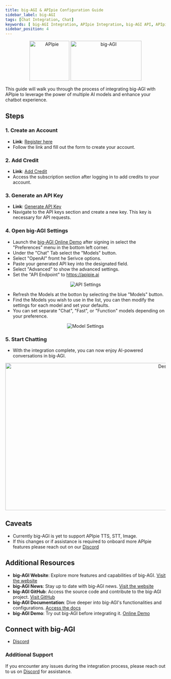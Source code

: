 ```yaml
---
title: big-AGI & APIpie Configuration Guide
sidebar_label: big-AGI
tags: [Chat Integration, Chat]
keywords: [ big-AGI Integration, APIpie Integration, big-AGI API, APIpie API, ChatGPT Alternative, Chat GPT Alternative, Chatbot Integration, AI Integration, LLM API, OpenAI Alternative, Openai Integration, AI Chatbot, AI Models Integration, API Integration Guide, AI Agent Integration, Conversational AI Integration, AI Assistant Integration, AI Service Integration, API Integration for AI, Neuronic AI Integration, AI Chat API, AI Model Integration, AI Integration Platform, AI Application Integration, AI Solutions API, APIpie AI Integration, AI Development API, AI Chat Framework, AI Assistant API, AI Integration Tutorial, Integrate big-AGI with APIpie, API Integration Documentation, APIpie Chatbot, AI Integration Steps, AI Integration Best Practices, AI Integration Tools, AI Integration Services, AI Integration Benefits, APIpie Chatbot Integration, big-AGI Setup, big-AGI Configuration, big-AGI API Guide, APIpie big-AGI Integration Guide, ]
sidebar_position: 4
---
```


<div align="center">
    <img src="/docs/img/apipie-logo.png" alt="APIpie" width="125" height="125"style={{ marginRight: '20px' }} />
    <img src="/docs/img/big-AGI.png" alt="big-AGI" width="223" height="125" />

</div>


This guide will walk you through the process of integrating big-AGI with APIpie to leverage the power of multiple AI models and enhance your chatbot experience.

## Steps

### 1. Create an Account
- **Link**: [Register here](https://apipie.ai/dashboard/auth/register)
- Follow the link and fill out the form to create your account.

### 2. Add Credit
- **Link**: [Add Credit](https://apipie.ai/dashboard/profile/subscribe)
- Access the subscription section after logging in to add credits to your account.

### 3. Generate an API Key
- **Link**: [Generate API Key](https://apipie.ai/dashboard/profile/api-keys)
- Navigate to the API keys section and create a new key. This key is necessary for API requests.

### 4. Open big-AGI Settings
- Launch the [big-AGI Online Demo](https://get.big-agi.com/) after signing in select the "Preferences" menu in the bottom left corner.
- Under the "Chat" Tab select the "Models" button.
- Select "OpenAI" fromt he Serivce options.
- Paste your generated API key into the designated field.
- Select "Advanced" to show the advanced settings.
- Set the "API Endpoint" to https://apipie.ai 

<div align="center">
    <img src="/docs/img/Integrations/big-AGI/Models-API.png" alt="API Settings"/>
</div>

- Refresh the Models at the botton by selecting the blue "Models" button.
- Find the Models you wish to use in the list, you can then modify the settings for each model and set your defaults.
- You can set separate "Chat", "Fast", or "Function" models depending on your preference.  

<div align="center">
    <img src="/docs/img/Integrations/big-AGI/Model-settings.png" alt="Model Settings"/>
</div>

### 5. Start Chatting
- With the integration complete, you can now enjoy AI-powered conversations in big-AGI.

<div align="center">
    <img src="/docs/img/Integrations/big-AGI/big-AGI.png" alt="Desktop" width="1000" height="461" style={{ marginRight: '20px' }} />
</div>

## Caveats 
- Currently big-AGI is yet to support APIpie TTS, STT, Image. 
- If this changes or if assistance is required to onboard more APIpie features please reach out on our [Discord](https://discord.gg/hs82THc9Tw)


## Additional Resources
- **big-AGI Website**: Explore more features and capabilities of big-AGI. [Visit the website](https://get.big-agi.com/)
- **big-AGI News**: Stay up to date with big-AGI news. [Visit the website](https://get.big-agi.com/news)
- **big-AGI GitHub**: Access the source code and contribute to the big-AGI project. [Visit GitHub](https://github.com/enricoros/big-agi)
- **big-AGI Documentation**: Dive deeper into big-AGI's functionalities and configurations. [Access the docs](https://github.com/enricoros/big-AGI/blob/main/docs/README.md)
- **big-AGI Demo**: Try out big-AGI before integrating it. [Online Demo](https://get.big-agi.com/) 

## Connect with big-AGI
- [Discord](https://discord.gg/MkH4qj2Jp9)

### Additional Support
If you encounter any issues during the integration process, please reach out to us on [Discord](https://discord.gg/hs82THc9Tw) for assistance.